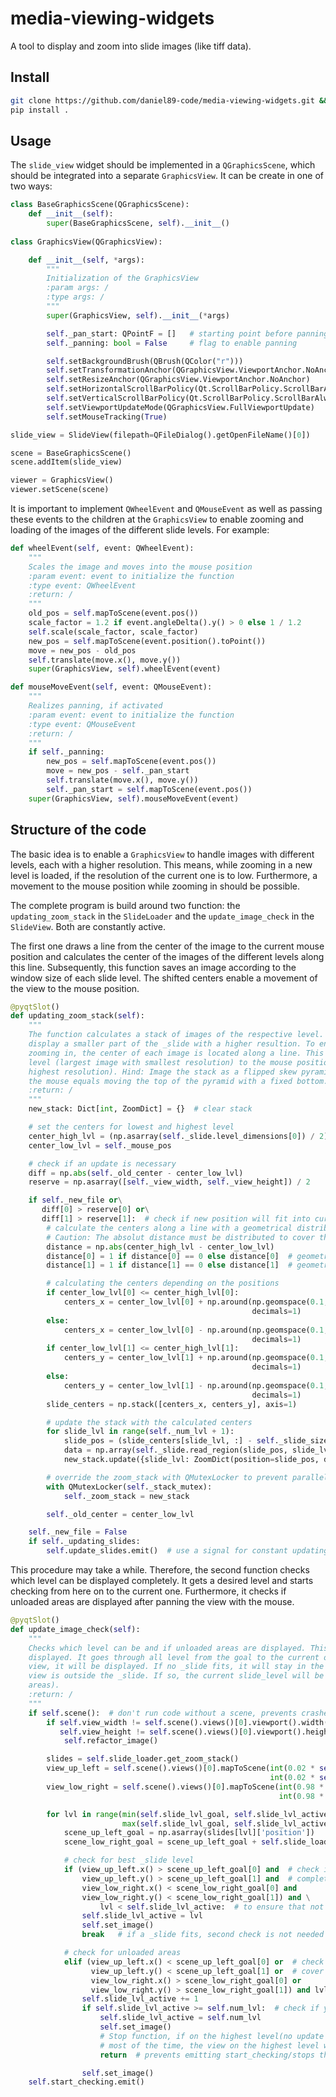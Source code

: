 # media-viewing-widgets
A tool to display and zoom into slide images (like tiff data).

## Install
```bash
git clone https://github.com/daniel89-code/media-viewing-widgets.git && cd media_viewing_widgets_tools
pip install .
```

## Usage
The `slide_view` widget should be implemented in a `QGraphicsScene`, which should be integrated into a separate 
`GraphicsView`. It can be create in one of two ways:
```python
class BaseGraphicsScene(QGraphicsScene):
    def __init__(self):
        super(BaseGraphicsScene, self).__init__()
        
class GraphicsView(QGraphicsView):

    def __init__(self, *args):
        """
        Initialization of the GraphicsView
        :param args: /
        :type args: /
        """
        super(GraphicsView, self).__init__(*args)

        self._pan_start: QPointF = []   # starting point before panning
        self._panning: bool = False     # flag to enable panning

        self.setBackgroundBrush(QBrush(QColor("r")))
        self.setTransformationAnchor(QGraphicsView.ViewportAnchor.NoAnchor)
        self.setResizeAnchor(QGraphicsView.ViewportAnchor.NoAnchor)
        self.setHorizontalScrollBarPolicy(Qt.ScrollBarPolicy.ScrollBarAlwaysOff)
        self.setVerticalScrollBarPolicy(Qt.ScrollBarPolicy.ScrollBarAlwaysOff)
        self.setViewportUpdateMode(QGraphicsView.FullViewportUpdate)
        self.setMouseTracking(True)

slide_view = SlideView(filepath=QFileDialog().getOpenFileName()[0])

scene = BaseGraphicsScene()
scene.addItem(slide_view)

viewer = GraphicsView()
viewer.setScene(scene)
```
It is important to implement `QWheelEvent` and `QMouseEvent` as well as passing these events to the children at 
the `GraphicsView` to enable zooming and loading of the images of the different slide levels. For example:
```python
def wheelEvent(self, event: QWheelEvent):
    """
    Scales the image and moves into the mouse position
    :param event: event to initialize the function
    :type event: QWheelEvent
    :return: /
    """
    old_pos = self.mapToScene(event.pos())
    scale_factor = 1.2 if event.angleDelta().y() > 0 else 1 / 1.2
    self.scale(scale_factor, scale_factor)
    new_pos = self.mapToScene(event.position().toPoint())
    move = new_pos - old_pos
    self.translate(move.x(), move.y())
    super(GraphicsView, self).wheelEvent(event)

def mouseMoveEvent(self, event: QMouseEvent):
    """
    Realizes panning, if activated
    :param event: event to initialize the function
    :type event: QMouseEvent
    :return: /
    """
    if self._panning:
        new_pos = self.mapToScene(event.pos())
        move = new_pos - self._pan_start
        self.translate(move.x(), move.y())
        self._pan_start = self.mapToScene(event.pos())
    super(GraphicsView, self).mouseMoveEvent(event)
```

## Structure of the code
The basic idea is to enable a `GraphicsView` to handle images with different levels, each with a higher resolution. This 
means, while zooming in a new level is loaded, if the resolution of the current one is to low. Furthermore, a movement
to the mouse position while zooming in should be possible.

The complete program is build around two function: the `updating_zoom_stack` in the `SlideLoader` and the 
`update_image_check` in the `SlideView`. Both are constantly active.

The first one draws a line from the center of the image to the current mouse position and calculates the center of the 
images of the different levels along this line. Subsequently, this function saves an image according to the window size
of each slide level. The shifted centers enable a movement of the view to the mouse position.

```python 
@pyqtSlot()
def updating_zoom_stack(self):
    """
    The function calculates a stack of images of the respective level. Each image has an identical size , leading to
    display a smaller part of the _slide with a higher resultion. To ensure a movement to the mouse position while
    zooming in, the center of each image is located along a line. This line goes through the center of the highest
    level (largest image with smallest resolution) to the mouse position on the lowest level (smallest image with
    highest resolution). Hind: Image the stack as a flipped skew pyramid with the mouse position on the top. Moving
    the mouse equals moving the top of the pyramid with a fixed bottom.
    :return: /
    """
    new_stack: Dict[int, ZoomDict] = {}  # clear stack

    # set the centers for lowest and highest level
    center_high_lvl = (np.asarray(self._slide.level_dimensions[0]) / 2).astype(int)
    center_low_lvl = self._mouse_pos

    # check if an update is necessary
    diff = np.abs(self._old_center - center_low_lvl)
    reserve = np.asarray([self._view_width, self._view_height]) / 2

    if self._new_file or\
       diff[0] > reserve[0] or\
       diff[1] > reserve[1]:  # check if new position will fit into current slides; ensure stack loads for new files
        # calculate the centers along a line with a geometrical distribution.
        # Caution: The absolut distance must be distributed to cover the case to zoom into the right-hand side
        distance = np.abs(center_high_lvl - center_low_lvl)
        distance[0] = 1 if distance[0] == 0 else distance[0]  # geometrical space cannot work with "0"
        distance[1] = 1 if distance[1] == 0 else distance[1]  # geometrical space cannot work with "0"

        # calculating the centers depending on the positions
        if center_low_lvl[0] <= center_high_lvl[0]:
            centers_x = center_low_lvl[0] + np.around(np.geomspace(0.1, distance[0], num=self._num_lvl + 1),
                                                      decimals=1)
        else:
            centers_x = center_low_lvl[0] - np.around(np.geomspace(0.1, distance[0], num=self._num_lvl + 1),
                                                      decimals=1)
        if center_low_lvl[1] <= center_high_lvl[1]:
            centers_y = center_low_lvl[1] + np.around(np.geomspace(0.1, distance[1], num=self._num_lvl + 1),
                                                      decimals=1)
        else:
            centers_y = center_low_lvl[1] - np.around(np.geomspace(0.1, distance[1], num=self._num_lvl + 1),
                                                      decimals=1)
        slide_centers = np.stack([centers_x, centers_y], axis=1)

        # update the stack with the calculated centers
        for slide_lvl in range(self._num_lvl + 1):
            slide_pos = (slide_centers[slide_lvl, :] - self._slide_size[slide_lvl] * 2 ** slide_lvl / 2).astype(int)
            data = np.array(self._slide.read_region(slide_pos, slide_lvl, self._slide_size[slide_lvl]).convert('RGB'))
            new_stack.update({slide_lvl: ZoomDict(position=slide_pos, data=data)})

        # override the zoom_stack with QMutexLocker to prevent parallel reading and writing
        with QMutexLocker(self._stack_mutex):
            self._zoom_stack = new_stack

        self._old_center = center_low_lvl

    self._new_file = False
    if self._updating_slides:
        self.update_slides.emit()  # use a signal for constant updating
```

This procedure may take a while. Therefore, the second function checks which level can be displayed completely. It gets
a desired level and starts checking from here on to the current one. Furthermore, it checks if unloaded areas are 
displayed after panning the view with the mouse.

```python 
@pyqtSlot()
def update_image_check(self):
    """
    Checks which level can be and if unloaded areas are displayed. This function decides if a new image will be
    displayed. It goes through all level from the goal to the current one. If a _slide fits completely into the
    view, it will be displayed. If no _slide fits, it will stay in the current level, but checks if a corner of the
    view is outside the _slide. If so, the current slide_level will be raised (prevents displaying of unloaded
    areas).
    :return: /
    """
    if self.scene():  # don't run code without a scene, prevents crashes
        if self.view_width != self.scene().views()[0].viewport().width() or \
           self.view_height != self.scene().views()[0].viewport().height():
            self.refactor_image()

        slides = self.slide_loader.get_zoom_stack()
        view_up_left = self.scene().views()[0].mapToScene(int(0.02 * self.view_width),
                                                          int(0.02 * self.view_height))  # 2% buffer for frame
        view_low_right = self.scene().views()[0].mapToScene(int(0.98 * self.view_width),
                                                            int(0.98 * self.view_height))  # 2% buffer for frame

        for lvl in range(min(self.slide_lvl_goal, self.slide_lvl_active),
                         max(self.slide_lvl_goal, self.slide_lvl_active) + 1):
            scene_up_left_goal = np.asarray(slides[lvl]['position'])
            scene_low_right_goal = scene_up_left_goal + self.slide_loader.get_slide_size(lvl) * 2 ** lvl

            # check for best _slide level
            if (view_up_left.x() > scene_up_left_goal[0] and  # check if _slide fits completely int the view
                view_up_left.y() > scene_up_left_goal[1] and  # completely is the reason for use of "and"
                view_low_right.x() < scene_low_right_goal[0] and
                view_low_right.y() < scene_low_right_goal[1]) and \
                    lvl < self.slide_lvl_active:  # to ensure that not every time an image will be displayed
                self.slide_lvl_active = lvl
                self.set_image()
                break   # if a _slide fits, second check is not needed (code efficiency)

            # check for unloaded areas
            elif (view_up_left.x() < scene_up_left_goal[0] or  # check if one corner is unloaded
                  view_up_left.y() < scene_up_left_goal[1] or  # cover of all corners needs "or"
                  view_low_right.x() > scene_low_right_goal[0] or
                  view_low_right.y() > scene_low_right_goal[1]) and lvl == self.slide_lvl_active:
                self.slide_lvl_active += 1
                if self.slide_lvl_active >= self.num_lvl:  # check if you are already on the highest level
                    self.slide_lvl_active = self.num_lvl
                    self.set_image()
                    # Stop function, if on the highest level(no update is required
                    # most of the time, the view on the highest level will be outside the _slide
                    return  # prevents emitting start_checking/stops the function

                self.set_image()
    self.start_checking.emit()
```
